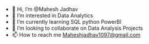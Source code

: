 - 👋 Hi, I’m @Mahesh Jadhav 
- 👀 I’m interested in Data Analytics 
- 🌱 I’m currently learning SQL python PowerBI 
- 💞️ I’m looking to collaborate on Data Analysis Projects 
- 📫 How to reach me Maheshjadhav1097@gmail.com

<!---
jadhavmahesh0297/jadhavmahesh0297 is a ✨ special ✨ repository because its `README.md` (this file) appears on your GitHub profile.
You can click the Preview link to take a look at your changes.
--->

